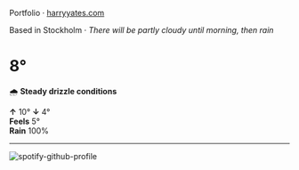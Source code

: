 Portfolio · [harryyates.com](https://harryyates.com)

<!-- WEATHER_START -->
Based in Stockholm · *There will be partly cloudy until morning, then rain*

# 8°
🌧️ **Steady drizzle conditions**

**↑** 10° **↓** 4°  
**Feels** 5°  
**Rain** 100%

---
<!-- WEATHER_END -->

<p align="left">
  <a>
    <img src="https://spotify-github-profile.kittinanx.com/api/view?uid=bigbello&cover_image=true&theme=natemoo-re&show_offline=true&background_color=121212&interchange=false&bar_color=53b14f&bar_color_cover=false" alt="spotify-github-profile">
  </a>
</p>